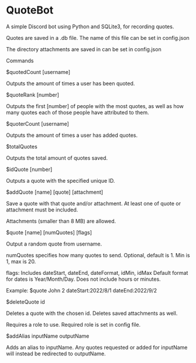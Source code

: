 # QuoteBot
A simple Discord bot using Python and SQLite3, for recording quotes.

Quotes are saved in a .db file. The name of this file can be set in config.json

The directory attachments are saved in can be set in config.json


Commands

$quotedCount [username]

Outputs the amount of times a user has been quoted.

$quoteRank [number]

Outputs the first [number] of people with the most quotes, as well as how many quotes each of those people have attributed to them.

$quoterCount [username]

Outputs the amount of times a user has added quotes.


$totalQuotes

Outputs the total amount of quotes saved.


$idQuote [number]

Outputs a quote with the specified unique ID.


$addQuote [name] [quote] [attachment]

Save a quote with that quote and/or attachment. At least one of quote or attachment must be included.

Attachments (smaller than 8 MB) are allowed.


$quote [name] [numQuotes] [flags]

Output a random quote from username. 

numQuotes specifies how many quotes to send. Optional, default is 1. Min is 1, max is 20.

flags: Includes dateStart, dateEnd, dateFormat, idMin, idMax
  Default format for dates is Year/Month/Day. Does not include hours or minutes.

Example: $quote John 2 dateStart:2022/8/1 dateEnd:2022/9/2


$deleteQuote id

Deletes a quote with the chosen id. Deletes saved attachments as well.

Requires a role to use. Required role is set in config file.


$addAlias inputName outputName

Adds an alias to inputName. Any quotes requested or added for inputName will instead be redirected to outputName.